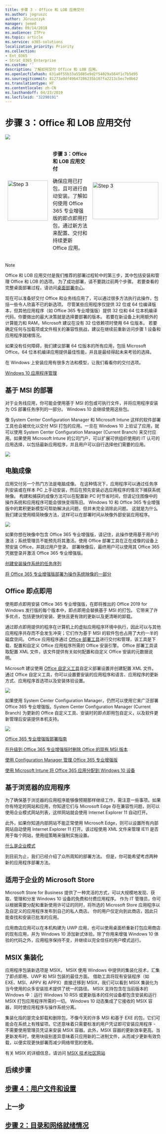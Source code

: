 ```yaml
---
title: 步骤 3 - Office 和 LOB 应用交付
ms.author: jogruszc
author: JGruszczyk
manager: jemed
ms.date: 09/14/2018
ms.audience: ITPro
ms.topic: article
ms.service: o365-solutions
localization_priority: Priority
ms.collection:
- Ent_O365
- Strat_O365_Enterprise
ms.custom: ''
description: 了解如何交付 Office 和 LOB 应用。
ms.openlocfilehash: 631a8f55b33a55085e9d2f54029a564f1c7b5d95
ms.sourcegitcommit: 81273a9df49647286235b187fa2213c5ec7e8b62
ms.translationtype: HT
ms.contentlocale: zh-CN
ms.lasthandoff: 04/23/2019
ms.locfileid: "32290191"
---
```

# <a name="step-3-office-and-lob-app-delivery"></a>步骤 3：Office 和 LOB 应用交付

![](media/step-3-office-and-lob-app-delivery-media/step-3-office-and-lob-app-delivery-media-1.png)

<table>
<thead>
<td><img src="media/desktop-deployment-center-home-media/desktop-deployment-center-home-media-6.png" alt="Step 3" height="130" width="130" /></td>
<td><p><strong>步骤 3：Office 和 LOB 应用交付</strong></p>
<p>确保应用已打包，且可进行自动安装。了解如何使用 Office 365 专业增强版的即点即用打包，通过新方法来配置、交付和持续更新 Office 应用。</p></td>
<td><a href="https://aka.ms/ddev3" target="_blank"><img src="media/desktop-deployment-center-home-media/desktop-deployment-center-home-media-16.png" alt="Step 3" height="120" width="213" /></a></td>
</thead>
</table>

>[!NOTE]
>Office 和 LOB 应用交付是我们推荐的部署过程轮中的第三步，其中包括安装和管理 Office 和 LOB 的选项。 为了成功部署，请不要跳过前两个步骤。  若要查看的完整桌面部署过程，请访问[桌面部署中心](https://aka.ms/HowToShift)。
>

现在可以准备好交付 Office 和业务线应用了，可以通过很多方法执行此操作，包括一些令人欣喜不已的新选项。 尽管某些应用程序仅提供 32 位或 64 位编译版本，但其他应用程序（如 Office 365 专业增强版）提供 32 位和 64 位本机编译代码，你要做出的最大决策就是选择要部署的版本。 若要在新设备上利用额外的计算能力和 RAM，Microsoft 建议在没有 32 位依赖项时使用 64 位版本。 若要确定任何与加载项或文件相关的兼容性挑战，建议在继续前重新访问步骤 1 设备和应用程序就绪情况。

如果没有任何障碍，我们建议部署 64 位版本的所有应用，包括 Microsoft Office。64 位本机编译应用提供最佳性能，并且是最经得起未来考验的选择。

在 Windows 上安装应用有很多方法和模型，让我们看看你的交付选项。

[Windows 10 应用程序管理](https://docs.microsoft.com/zh-CN/windows/application-management/)

## <a name="msi-based-deployments"></a>基于 MSI 的部署

对于业务线应用，你可能会使用基于 MSI 的包或可执行文件，并将应用程序安装为 OS 部署任务序列的一部分。 Windows 10 会继续使用这些包。

像 System Center Configuration Manager 和 Microsoft Intune 这样的软件部署工具也会被优化以交付 MSI 打包的应用。一旦在 Windows 10 上验证了应用，就可以使用 System Center Configuration Manager (Current Branch) 来交付应用。如果使用 Microsoft Intune 的公司门户，可以扩展可供组织使用的 IT 认可的应用选择，以包括最新应用程序，并且用户可以自行选择他们需要的应用。

![](media/step-3-office-and-lob-app-delivery-media/step-3-office-and-lob-app-delivery-media-3.png)

## <a name="pc-imaging"></a>电脑成像

应用交付另一个热门方法是电脑成像。 在这种情况下，应用程序可以通过任务序列安装或在样本 PC 上手动安装，然后在预先安装必选应用程序的情况下捕获系统映像。 构建和捕获的成像方法可以在配置新 PC 时节省时间，但请记住图像中的操作系统和应用程序可能会很快变得陈旧。 Windows 10 和 Office 365 专业增强版中的累积更新模型可帮助解决此问题，但并未完全消除此问题。 这就是为什么我们建议使用精简映像方法，这样可以在部署时间从映像外部安装应用程序。

![](media/step-3-office-and-lob-app-delivery-media/step-3-office-and-lob-app-delivery-media-4.png)

如果你想在映像中包含 Office 365 专业增强版，请记住，此操作使用基于用户的激活；系统管理员不能预先将其激活。使用 Office 部署工具在正在成像的设备上预安装 Office，并跳过用户登录。 部署映像后，最终用户可以使用其 Office 365 凭据登录并激活 Office 365 专业增强版。

[创建安装操作系统的任务序列](https://docs.microsoft.com/zh-CN/sccm/osd/deploy-use/create-a-task-sequence-to-install-an-operating-system)

[将 Office 365 专业增强版部署为操作系统映像的一部分](https://docs.microsoft.com/zh-CN/deployoffice/deploy-office-365-proplus-as-part-of-an-operating-system-image)

## <a name="office-click-to-run"></a>Office 即点即用 

使用即点即用安装 Office 365 专业增强版，在即将推出的 Office 2019 for Windows 发行版的每个版本中，即点即用会替换基于 MSI 的打包。 它带来了许多优点，包括更快的安装、更快且更有效的更新以及更清晰的卸载。 

通过即点即用提供的程序在计算机上的虚拟应用程序环境中执行，因此可以与其他应用程序共存而不会发生冲突；它们作为基于 MSI 的软件包也占用了大约一半的磁盘空间。 Office 应用程序通过 [Office 部署工具](https://www.microsoft.com/en-us/download/details.aspx?id=49117)进行交付和管理，该工具是下载、配置和自定义 Office 应用程序所需的 Office 安装引擎。 Office 部署工具读取配置 XML 文件，该文件提供有关如何配置和自定义 Office 安装的元数据说明。

Microsoft 建议使用 [Office 自定义工具](https://config.office.com/)自定义部署设置并创建配置 XML 文件。 通过 Office 自定义工具，你可以设置要安装的应用程序和语言、应用程序的更新方式、应用程序首选项以及安装体验设置。

![](media/step-3-office-and-lob-app-delivery-media/step-3-office-and-lob-app-delivery-media-7.png)

如果使用 System Center Configuration Manager，仍然可以使用它来广泛部署 Office 365 专业增强版。System Center Configuration Manager (Current Branch) 为更新的 Office 自定义工具、安装时的即点即用包自定义，以及软件更新管理后安装提供本机支持。

![](media/step-3-office-and-lob-app-delivery-media/step-3-office-and-lob-app-delivery-media-6.png)

[Office 365 专业增强版部署指南](https://docs.microsoft.com/zh-CN/deployoffice/deployment-guide-for-office-365-proplus)

[在升级到 Office 365 专业增强版时删除 Office 的现有 MSI 版本](https://docs.microsoft.com/zh-CN/deployoffice/upgrade-from-msi-version)

[使用 Configuration Manager 管理 Office 365 专业增强版](https://docs.microsoft.com/zh-CN/sccm/sum/deploy-use/manage-office-365-proplus-updates)

[使用 Microsoft Intune 将 Office 365 应用分配到 Windows 10 设备](https://docs.microsoft.com/zh-CN/intune/apps-add-office365)

## <a name="browser-based-apps"></a>基于浏览器的应用程序

为了确保基于浏览器的应用程序能够像预期那样继续工作，需注意一些事项。如果你有特定的网站和应用，你知道它们与 Microsoft Edge 存在兼容性问题，则可以使用企业模式网站列表，这样网站就会使用 Internet Explorer 11 自动打开。

此外，如果你知道内部网站不能正常使用 Microsoft Edge，则可以设置所有内部网站自动使用 Internet Explorer 11 打开。该过程使用 XML 文件来管理 IE11 是否用于每个网站，使用组策略来强制实施设置。

[什么是企业模式](https://docs.microsoft.com/zh-CN/internet-explorer/ie11-deploy-guide/what-is-enterprise-mode#what-is-enterprise-mode)

到目前为止，我们已经介绍了众所周知的部署方法。 但是，你可能希望考虑两种新的应用程序部署方法。

## <a name="microsoft-store-for-business"></a>适用于企业的 Microsoft Store 

Microsoft Store for Business 提供了一种灵活的方式，可以大规模地发现、获取、管理和分发 Windows 10 设备的免费和付费应用程序。 作为 IT 管理员，你可以根据需要分配和重新使用许可证的同时，将所选的 Microsoft Store 应用程序以及自定义的应用程序发布到自己的私人商店。 你的用户仅定向到此商店，因此只能查找和安装已批准的应用。

应用商店应用可以在本机构建为 UWP 应用，也可以使用桌面桥重新打包应用商店的现有应用，并为 Windows 10 添加新式体验。除了你用来增强 Windows 10 体验的代码之外，应用程序保持不变，并继续以完全信任的用户模式运行。

## <a name="msix-containerization"></a>MSIX 集装化

应用程序包装新选项是 MSIX。 MSIX 使用 Windows 中提供的集装化技术，汇集了即点即用、UWP 和 MSI 包装的最佳方面。 借助工具将现有安装程序（如 EXE、MSI、APPV 和 APPX）直接迁移到 MSIX，我们可以看到 MSIX 集装化为当今使用的众多安装技术提供了统一的路径。 MSIX 支持包含在当前版本的 Windows 中：运行 Windows 10 RS5 或更新版本的任何设备都包含安装和运行 MSIX 打包应用程序所需的一切。 Windows 10 动态集成了它接收的 MSIX 容器，同时使应用程序与操作系统分离。

集装化指的是完全卸载和删除包，不像今天的许多 MSI 和基于 EXE 的包，它们可能会在系统上有残留项。它还意味着只需要标准的用户凭证即可安装应用程序 - 不需要使用管理员凭证来安装 MSIX 容器。此外，MSIX 容器的更新效率更高。当更新发布时，使用块级别差异意味着只应用新的二进制文件，从而减少更新有效负载，以便实现更快部署而减少网络带宽的使用。

有关 MSIX 的详细信息，请访问 [MSIX 技术社区网站](https://techcommunity.microsoft.com/t5/MSIX/ct-p/MSIX)

## <a name="next-step"></a>后续步骤

## <a name="step-4-user-files-and-settingshttpsakamsmdd4"></a>[步骤 4：用户文件和设置](https://aka.ms/mdd4)

## <a name="previous-step"></a>上一步

## <a name="step-2-directory-and-network-readinesshttpsakamsmdd2"></a>[步骤 2：目录和网络就绪情况](https://aka.ms/mdd2) 